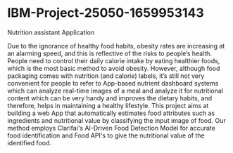 # IBM-Project-25050-1659953143
Nutrition assistant Application

Due to the ignorance of healthy food habits, obesity rates are increasing at an alarming speed, and this is reflective of the risks to people’s health. People need to control their daily calorie intake by eating healthier foods, which is the most basic method to avoid obesity. However, although food packaging comes with nutrition (and calorie) labels, it’s still not very convenient for people to refer to App-based nutrient dashboard systems which can analyze real-time images of a meal and analyze it for nutritional content which can be very handy and improves the dietary habits, and therefore, helps in maintaining a healthy lifestyle.
This project aims at building a web App that automatically estimates food attributes such as ingredients and nutritional value by classifying the input image of food.  Our method employs Clarifai's AI-Driven Food Detection Model for accurate food identification and Food API's to give the nutritional value of the identified food.
